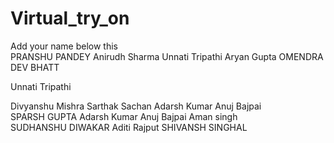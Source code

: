 # Virtual_try_on  
Add your name below this  
PRANSHU PANDEY
Anirudh Sharma
Unnati Tripathi
Aryan Gupta 
OMENDRA DEV BHATT

Unnati Tripathi  

Divyanshu Mishra
Sarthak Sachan 
Adarsh Kumar  Anuj Bajpai  
SPARSH GUPTA
Adarsh Kumar  Anuj Bajpai
Aman singh  
SUDHANSHU DIWAKAR
Aditi Rajput
SHIVANSH SINGHAL
